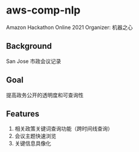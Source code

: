 # aws-comp-nlp

Amazon Hackathon Online 2021
Organizer: 机器之心

## Background

San Jose 市政会议记录

## Goal

提高政务公开的透明度和可查询性

## Features

1. 相关政策关键词查询功能（跨时间线查询）
2. 会议主题快速浏览
3. 关键信息具像化
